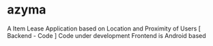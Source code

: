 # azyma
A Item Lease Application based on Location and Proximity of Users [ Backend - Code ]
Code under development 
Frontend is Android based
